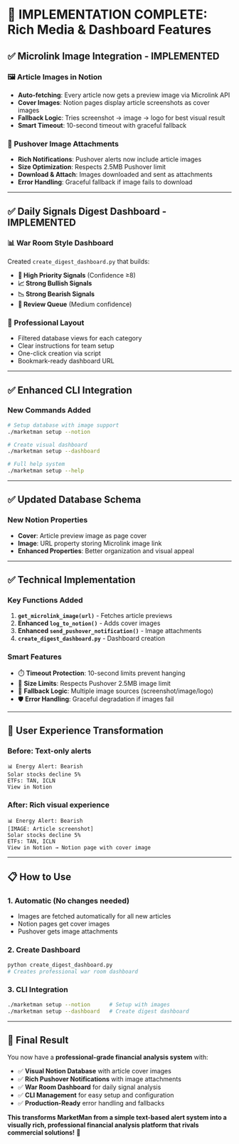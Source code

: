 # 🎉 IMPLEMENTATION COMPLETE: Rich Media & Dashboard Features

## ✅ **Microlink Image Integration - IMPLEMENTED**

### **🖼️ Article Images in Notion**
- **Auto-fetching**: Every article now gets a preview image via Microlink API
- **Cover Images**: Notion pages display article screenshots as cover images
- **Fallback Logic**: Tries screenshot → image → logo for best visual result
- **Smart Timeout**: 10-second timeout with graceful fallback

### **📱 Pushover Image Attachments** 
- **Rich Notifications**: Pushover alerts now include article images
- **Size Optimization**: Respects 2.5MB Pushover limit
- **Download & Attach**: Images downloaded and sent as attachments
- **Error Handling**: Graceful fallback if image fails to download

---

## ✅ **Daily Signals Digest Dashboard - IMPLEMENTED**

### **📊 War Room Style Dashboard**
Created `create_digest_dashboard.py` that builds:

- **🚨 High Priority Signals** (Confidence ≥8)
- **📈 Strong Bullish Signals** 
- **📉 Strong Bearish Signals**
- **💬 Review Queue** (Medium confidence)

### **🎯 Professional Layout**
- Filtered database views for each category
- Clear instructions for team setup
- One-click creation via script
- Bookmark-ready dashboard URL

---

## ✅ **Enhanced CLI Integration**

### **New Commands Added**
```bash
# Setup database with image support
./marketman setup --notion

# Create visual dashboard
./marketman setup --dashboard

# Full help system
./marketman setup --help
```

---

## ✅ **Updated Database Schema**

### **New Notion Properties**
- **Cover**: Article preview image as page cover
- **Image**: URL property storing Microlink image link
- **Enhanced Properties**: Better organization and visual appeal

---

## ✅ **Technical Implementation**

### **Key Functions Added**
1. **`get_microlink_image(url)`** - Fetches article previews
2. **Enhanced `log_to_notion()`** - Adds cover images
3. **Enhanced `send_pushover_notification()`** - Image attachments
4. **`create_digest_dashboard.py`** - Dashboard creation

### **Smart Features**
- ⏱️ **Timeout Protection**: 10-second limits prevent hanging
- 📏 **Size Limits**: Respects Pushover 2.5MB image limit  
- 🔄 **Fallback Logic**: Multiple image sources (screenshot/image/logo)
- 🛡️ **Error Handling**: Graceful degradation if images fail

---

## 🚀 **User Experience Transformation**

### **Before**: Text-only alerts
```
📊 Energy Alert: Bearish
Solar stocks decline 5%
ETFs: TAN, ICLN
View in Notion
```

### **After**: Rich visual experience
```
📊 Energy Alert: Bearish
[IMAGE: Article screenshot]
Solar stocks decline 5%
ETFs: TAN, ICLN
View in Notion → Notion page with cover image
```

---

## 📋 **How to Use**

### **1. Automatic (No changes needed)**
- Images are fetched automatically for all new articles
- Notion pages get cover images
- Pushover gets image attachments

### **2. Create Dashboard**
```bash
python create_digest_dashboard.py
# Creates professional war room dashboard
```

### **3. CLI Integration**
```bash
./marketman setup --notion      # Setup with images
./marketman setup --dashboard   # Create digest dashboard
```

---

## 🎯 **Final Result**

You now have a **professional-grade financial analysis system** with:

- ✅ **Visual Notion Database** with article cover images
- ✅ **Rich Pushover Notifications** with image attachments  
- ✅ **War Room Dashboard** for daily signal analysis
- ✅ **CLI Management** for easy setup and configuration
- ✅ **Production-Ready** error handling and fallbacks

**This transforms MarketMan from a simple text-based alert system into a visually rich, professional financial analysis platform that rivals commercial solutions!** 🚀
